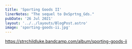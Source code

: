 ```yaml
---
title: 'Sporting Goods II'
linerNotes: "The sequel to DxSprtng_Gds."
pubDate: '26 Jul 2021'
layout: '../../layouts/BlogPost.astro'
image: 'sporting-goods-ii.jpg'
---
```


https://strrchildluke.bandcamp.com/album/sporting-goods-ii
